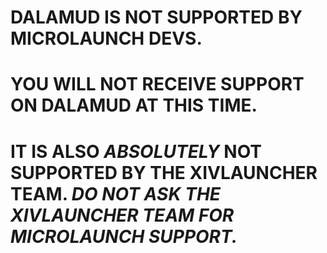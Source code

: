 # **DALAMUD IS NOT SUPPORTED BY MICROLAUNCH DEVS.**
# YOU WILL NOT RECEIVE SUPPORT ON DALAMUD AT THIS TIME.
# IT IS ALSO ***ABSOLUTELY*** NOT SUPPORTED BY THE XIVLAUNCHER TEAM. ***DO NOT ASK THE XIVLAUNCHER TEAM FOR MICROLAUNCH SUPPORT.***